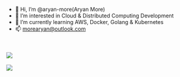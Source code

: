 - 👋 Hi, I’m @aryan-more(Aryan More)
- 👀 I’m interested in Cloud & Distributed Computing Development
- 🌱 I’m currently learning AWS, Docker, Golang & Kubernetes
- 📫 morearyan@outlook.com

<!---
aryan-more/aryan-more is a ✨ special ✨ repository because its `README.md` (this file) appears on your GitHub profile.
You can click the Preview link to take a look at your changes.
--->
<br/>
<br/>
<a href="https://github.com/aryan-more">
  <img align="center" src="https://github-readme-stats.vercel.app/api?username=aryan-more&count_private=true&theme=dark" />
</a>
<br/>
<br/>
<a href="https://github.com/aryan-more">
  <img align="center" src="https://github-readme-stats.vercel.app/api/top-langs/?username=aryan-more&layout=compact&theme=dark&langs_count=6&hide=HTML,Java,Kotlin,CMake,Swift" />
</a>
